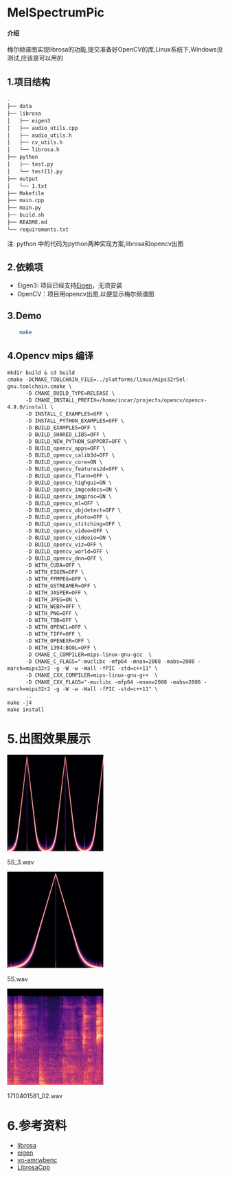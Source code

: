 # MelSpectrumPic

#### 介绍
梅尔频谱图实现librosa的功能,提交准备好OpenCV的库,Linux系统下,Windows没测试,应该是可以用的

## 1.项目结构

```bash
.
├── data
├── librosa
│   ├── eigen3
│   ├── audio_utils.cpp
│   ├── audio_utils.h
│   ├── cv_utils.h
│   └── librosa.h
├── python
│   ├── test.py
│   └── test(1).py
├── output
│   └── 1.txt
├── Makefile
├── main.cpp
├── main.py
├── build.sh
├── README.md
└── requirements.txt
```
注:
python 中的代码为python两种实现方案,librosa和opencv出图


## 2.依赖项

- Eigen3: 项目已经支持[Eigen](librosa/eigen3)，无须安装
- OpenCV：项目用opencv出图,以便显示梅尔频谱图

## 3.Demo

```bash
    make
```

## 4.Opencv mips 编译

```
mkdir build & cd build
cmake -DCMAKE_TOOLCHAIN_FILE=../platforms/linux/mips32r5el-gnu.toolchain.cmake \
	  -D CMAKE_BUILD_TYPE=RELEASE \
      -D CMAKE_INSTALL_PREFIX=/home/incar/projects/opencv/opencv-4.9.0/install \
      -D INSTALL_C_EXAMPLES=OFF \
      -D INSTALL_PYTHON_EXAMPLES=OFF \
      -D BUILD_EXAMPLES=OFF \
      -D BUILD_SHARED_LIBS=OFF \
      -D BUILD_NEW_PYTHON_SUPPORT=OFF \
      -D BUILD_opencv_apps=OFF \
      -D BUILD_opencv_calib3d=OFF \
      -D BUILD_opencv_core=ON \
      -D BUILD_opencv_features2d=OFF \
      -D BUILD_opencv_flann=OFF \
      -D BUILD_opencv_highgui=ON \
      -D BUILD_opencv_imgcodecs=ON \
      -D BUILD_opencv_imgproc=ON \
      -D BUILD_opencv_ml=OFF \
      -D BUILD_opencv_objdetect=OFF \
      -D BUILD_opencv_photo=OFF \
      -D BUILD_opencv_stitching=OFF \
      -D BUILD_opencv_video=OFF \
      -D BUILD_opencv_videoio=ON \
      -D BUILD_opencv_viz=OFF \
	  -D BUILD_opencv_world=OFF \
	  -D BUILD_opencv_dnn=OFF \
      -D WITH_CUDA=OFF \
      -D WITH_EIGEN=OFF \
      -D WITH_FFMPEG=OFF \
      -D WITH_GSTREAMER=OFF \
      -D WITH_JASPER=OFF \
      -D WITH_JPEG=ON \
      -D WITH_WEBP=OFF \
      -D WITH_PNG=OFF \
      -D WITH_TBB=OFF \
	  -D WITH_OPENCL=OFF \
      -D WITH_TIFF=OFF \
      -D WITH_OPENEXR=OFF \
	  -D WITH_1394:BOOL=OFF \
	  -D CMAKE_C_COMPILER=mips-linux-gnu-gcc  \
	  -D CMAKE_C_FLAGS="-muclibc -mfp64 -mnan=2008 -mabs=2008 -march=mips32r2 -g -W -w -Wall -fPIC -std=c++11" \
	  -D CMAKE_CXX_COMPILER=mips-linux-gnu-g++  \
	  -D CMAKE_CXX_FLAGS="-muclibc -mfp64 -mnan=2008 -mabs=2008 -march=mips32r2 -g -W -w -Wall -fPIC -std=c++11" \
      ..
make -j4
make install
```


# 5.出图效果展示

![5S_3.wav](./image/7.jpg)

5S_3.wav

![5S.wav](./image/8.jpg)

5S.wav

![1710401581_02.wav](./image/9.jpg)

1710401581_02.wav

# 6.参考资料

- [librosa](https://github.com/librosa/librosa)
- [eigen](https://gitlab.com/libeigen/eigen)
- [vo-amrwbenc](https://github.com/mstorsjo/vo-amrwbenc/blob/master/wavreader.h)
- [LibrosaCpp](https://github.com/ewan-xu/LibrosaCpp)

